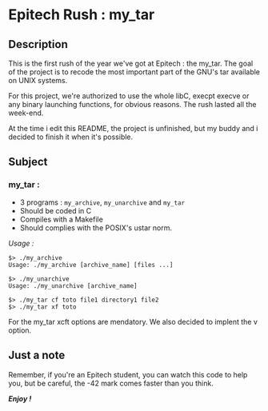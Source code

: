Epitech Rush : my_tar
=====================
Description
-----------
This is the first rush of the year we've got at Epitech : the my_tar.
The goal of the project is to recode the most important part of the GNU's tar available on UNIX systems.

For this project, we're authorized to use the whole libC, execpt execve or any binary launching functions, for obvious reasons. The rush lasted all the week-end.

At the time i edit this README, the project is unfinished, but my buddy and i decided to finish it when it's possible.

Subject
-------
### my_tar :
* 3 programs : `my_archive`, `my_unarchive` and `my_tar`
* Should be coded in C
* Compiles with a Makefile
* Should complies with the POSIX's ustar norm.

*Usage :*

```
$> ./my_archive
Usage: ./my_archive [archive_name] [files ...]
```

```
$> ./my_unarchive
Usage: ./my_unarchive [archive_name]
```

```
$> ./my_tar cf toto file1 directory1 file2
$> ./my_tar xf toto
```

For the my_tar xcft options are mendatory. We also decided to implent the v option.

Just a note
-----------
Remember, if you're an Epitech student, you can watch this code to help you, but be careful, the -42 mark comes faster than you think.


***Enjoy !***
